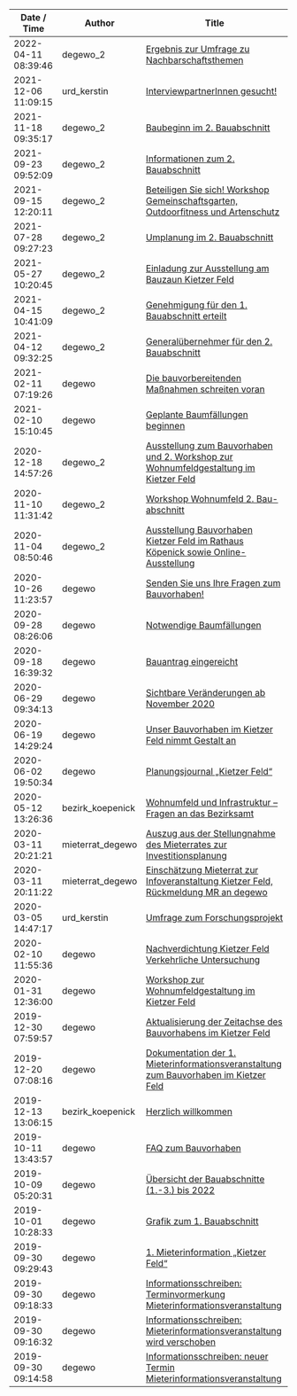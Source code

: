 | Date / Time | Author | Title |
|-------------|--------|-------|
| 2022-04-11 08:39:46 | degewo_2 | [Ergebnis zur Umfrage zu Nachbarschaftsthemen](./Kietzer%20Feld/Post%202022-04-11Z08:39:46%20by%20degewo_2.md) |
| 2021-12-06 11:09:15 | urd_kerstin | [InterviewpartnerInnen gesucht!](./Kietzer%20Feld/Post%202021-12-06Z11:09:15%20by%20urd_kerstin.md) |
| 2021-11-18 09:35:17 | degewo_2 | [Baubeginn im 2. Bauabschnitt](./Kietzer%20Feld/Post%202021-11-18Z09:35:17%20by%20degewo_2.md) |
| 2021-09-23 09:52:09 | degewo_2 | [Informationen zum 2. Bauabschnitt](./Kietzer%20Feld/Post%202021-09-23Z09:52:09%20by%20degewo_2.md) |
| 2021-09-15 12:20:11 | degewo_2 | [Beteiligen Sie sich! Workshop Gemeinschaftsgarten, Outdoorfitness und Artenschutz](./Kietzer%20Feld/Post%202021-09-15Z12:20:11%20by%20degewo_2.md) |
| 2021-07-28 09:27:23 | degewo_2 | [Umplanung im 2. Bauabschnitt](./Kietzer%20Feld/Post%202021-07-28Z09:27:23%20by%20degewo_2.md) |
| 2021-05-27 10:20:45 | degewo_2 | [Einladung zur Ausstellung am Bauzaun Kietzer Feld](./Kietzer%20Feld/Post%202021-05-27Z10:20:45%20by%20degewo_2.md) |
| 2021-04-15 10:41:09 | degewo_2 | [Genehmigung für den 1. Bauabschnitt erteilt](./Kietzer%20Feld/Post%202021-04-15Z10:41:09%20by%20degewo_2.md) |
| 2021-04-12 09:32:25 | degewo_2 | [Generalübernehmer für den 2. Bauabschnitt](./Kietzer%20Feld/Post%202021-04-12Z09:32:25%20by%20degewo_2.md) |
| 2021-02-11 07:19:26 | degewo | [Die bauvorbereitenden Maßnahmen schreiten voran](./Kietzer%20Feld/Post%202021-02-11Z07:19:26%20by%20degewo.md) |
| 2021-02-10 15:10:45 | degewo | [Geplante Baumfällungen beginnen](./Kietzer%20Feld/Post%202021-02-10Z15:10:45%20by%20degewo.md) |
| 2020-12-18 14:57:26 | degewo_2 | [Ausstellung zum Bauvorhaben und 2. Workshop zur Wohnumfeldgestaltung im Kietzer Feld](./Kietzer%20Feld/Post%202020-12-18Z14:57:26%20by%20degewo_2.md) |
| 2020-11-10 11:31:42 | degewo_2 | [Workshop Wohnumfeld 2. Bau-abschnitt](./Kietzer%20Feld/Post%202020-11-10Z11:31:42%20by%20degewo_2.md) |
| 2020-11-04 08:50:46 | degewo_2 | [Ausstellung Bauvorhaben Kietzer Feld im Rathaus Köpenick sowie Online-Ausstellung](./Kietzer%20Feld/Post%202020-11-04Z08:50:46%20by%20degewo_2.md) |
| 2020-10-26 11:23:57 | degewo | [Senden Sie uns Ihre Fragen zum Bauvorhaben!](./Kietzer%20Feld/Post%202020-10-26Z11:23:57%20by%20degewo.md) |
| 2020-09-28 08:26:06 | degewo | [Notwendige Baumfällungen](./Kietzer%20Feld/Post%202020-09-28Z08:26:06%20by%20degewo.md) |
| 2020-09-18 16:39:32 | degewo | [Bauantrag eingereicht](./Kietzer%20Feld/Post%202020-09-18Z16:39:32%20by%20degewo.md) |
| 2020-06-29 09:34:13 | degewo | [Sichtbare Veränderungen ab November 2020](./Kietzer%20Feld/Post%202020-06-29Z09:34:13%20by%20degewo.md) |
| 2020-06-19 14:29:24 | degewo | [Unser Bauvorhaben im Kietzer Feld nimmt Gestalt an](./Kietzer%20Feld/Post%202020-06-19Z14:29:24%20by%20degewo.md) |
| 2020-06-02 19:50:34 | degewo | [Planungsjournal „Kietzer Feld“](./Kietzer%20Feld/Post%202020-06-02Z19:50:34%20by%20degewo.md) |
| 2020-05-12 13:26:36 | bezirk_koepenick | [Wohnumfeld und Infrastruktur &#8211; Fragen an das Bezirksamt](./Kietzer%20Feld/Post%202020-05-12Z13:26:36%20by%20bezirk_koepenick.md) |
| 2020-03-11 20:21:21 | mieterrat_degewo | [Auszug aus der Stellungnahme des Mieterrates zur Investitionsplanung](./Kietzer%20Feld/Post%202020-03-11Z20:21:21%20by%20mieterrat_degewo.md) |
| 2020-03-11 20:11:22 | mieterrat_degewo | [Einschätzung Mieterrat zur Infoveranstaltung Kietzer Feld, Rückmeldung MR an degewo](./Kietzer%20Feld/Post%202020-03-11Z20:11:22%20by%20mieterrat_degewo.md) |
| 2020-03-05 14:47:17 | urd_kerstin | [Umfrage zum Forschungsprojekt](./Kietzer%20Feld/Post%202020-03-05Z14:47:17%20by%20urd_kerstin.md) |
| 2020-02-10 11:55:36 | degewo | [Nachverdichtung Kietzer Feld Verkehrliche Untersuchung](./Kietzer%20Feld/Post%202020-02-10Z11:55:36%20by%20degewo.md) |
| 2020-01-31 12:36:00 | degewo | [Workshop zur Wohnumfeldgestaltung im Kietzer Feld](./Kietzer%20Feld/Post%202020-01-31Z12:36:00%20by%20degewo.md) |
| 2019-12-30 07:59:57 | degewo | [Aktualisierung der Zeitachse des Bauvorhabens im Kietzer Feld](./Kietzer%20Feld/Post%202019-12-30Z07:59:57%20by%20degewo.md) |
| 2019-12-20 07:08:16 | degewo | [Dokumentation der 1. Mieterinformationsveranstaltung zum Bauvorhaben im Kietzer Feld](./Kietzer%20Feld/Post%202019-12-20Z07:08:16%20by%20degewo.md) |
| 2019-12-13 13:06:15 | bezirk_koepenick | [Herzlich willkommen](./Kietzer%20Feld/Post%202019-12-13Z13:06:15%20by%20bezirk_koepenick.md) |
| 2019-10-11 13:43:57 | degewo | [FAQ zum Bauvorhaben](./Kietzer%20Feld/Post%202019-10-11Z13:43:57%20by%20degewo.md) |
| 2019-10-09 05:20:31 | degewo | [Übersicht der Bauabschnitte (1.-3.) bis 2022](./Kietzer%20Feld/Post%202019-10-09Z05:20:31%20by%20degewo.md) |
| 2019-10-01 10:28:33 | degewo | [Grafik zum 1. Bauabschnitt](./Kietzer%20Feld/Post%202019-10-01Z10:28:33%20by%20degewo.md) |
| 2019-09-30 09:29:43 | degewo | [1. Mieterinformation &#8222;Kietzer Feld&#8220;](./Kietzer%20Feld/Post%202019-09-30Z09:29:43%20by%20degewo.md) |
| 2019-09-30 09:18:33 | degewo | [Informationsschreiben: Terminvormerkung Mieterinformationsveranstaltung](./Kietzer%20Feld/Post%202019-09-30Z09:18:33%20by%20degewo.md) |
| 2019-09-30 09:16:32 | degewo | [Informationsschreiben: Mieterinformationsveranstaltung wird verschoben](./Kietzer%20Feld/Post%202019-09-30Z09:16:32%20by%20degewo.md) |
| 2019-09-30 09:14:58 | degewo | [Informationsschreiben: neuer Termin Mieterinformationsveranstaltung](./Kietzer%20Feld/Post%202019-09-30Z09:14:58%20by%20degewo.md) |
